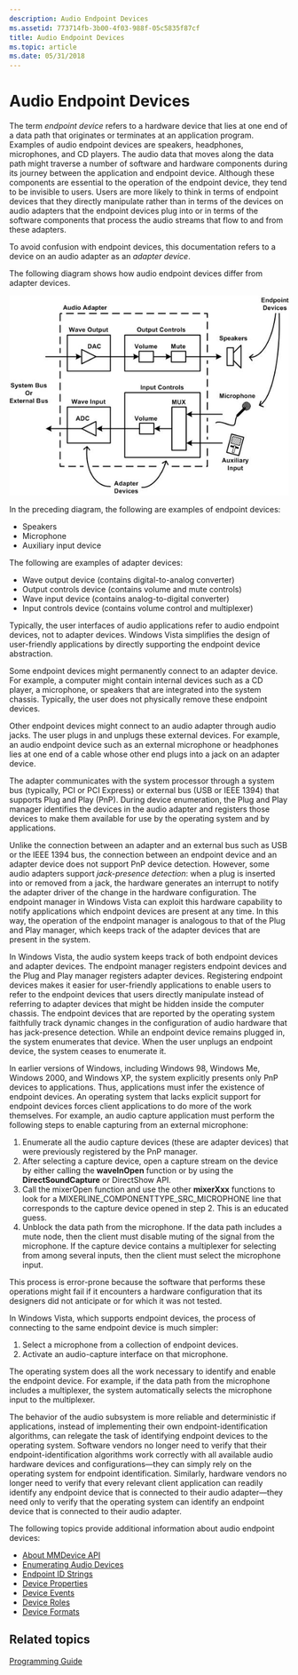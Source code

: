 ```yaml
---
description: Audio Endpoint Devices
ms.assetid: 773714fb-3b00-4f03-988f-05c5835f87cf
title: Audio Endpoint Devices
ms.topic: article
ms.date: 05/31/2018
---
```


# Audio Endpoint Devices

The term *endpoint device* refers to a hardware device that lies at one end of a data path that originates or terminates at an application program. Examples of audio endpoint devices are speakers, headphones, microphones, and CD players. The audio data that moves along the data path might traverse a number of software and hardware components during its journey between the application and endpoint device. Although these components are essential to the operation of the endpoint device, they tend to be invisible to users. Users are more likely to think in terms of endpoint devices that they directly manipulate rather than in terms of the devices on audio adapters that the endpoint devices plug into or in terms of the software components that process the audio streams that flow to and from these adapters.

To avoid confusion with endpoint devices, this documentation refers to a device on an audio adapter as an *adapter device*.

The following diagram shows how audio endpoint devices differ from adapter devices.

![examples of audio endpoint devices and adapter devices](images/devices.jpg)

In the preceding diagram, the following are examples of endpoint devices:

-   Speakers
-   Microphone
-   Auxiliary input device

The following are examples of adapter devices:

-   Wave output device (contains digital-to-analog converter)
-   Output controls device (contains volume and mute controls)
-   Wave input device (contains analog-to-digital converter)
-   Input controls device (contains volume control and multiplexer)

Typically, the user interfaces of audio applications refer to audio endpoint devices, not to adapter devices. Windows Vista simplifies the design of user-friendly applications by directly supporting the endpoint device abstraction.

Some endpoint devices might permanently connect to an adapter device. For example, a computer might contain internal devices such as a CD player, a microphone, or speakers that are integrated into the system chassis. Typically, the user does not physically remove these endpoint devices.

Other endpoint devices might connect to an audio adapter through audio jacks. The user plugs in and unplugs these external devices. For example, an audio endpoint device such as an external microphone or headphones lies at one end of a cable whose other end plugs into a jack on an adapter device.

The adapter communicates with the system processor through a system bus (typically, PCI or PCI Express) or external bus (USB or IEEE 1394) that supports Plug and Play (PnP). During device enumeration, the Plug and Play manager identifies the devices in the audio adapter and registers those devices to make them available for use by the operating system and by applications.

Unlike the connection between an adapter and an external bus such as USB or the IEEE 1394 bus, the connection between an endpoint device and an adapter device does not support PnP device detection. However, some audio adapters support *jack-presence detection*: when a plug is inserted into or removed from a jack, the hardware generates an interrupt to notify the adapter driver of the change in the hardware configuration. The endpoint manager in Windows Vista can exploit this hardware capability to notify applications which endpoint devices are present at any time. In this way, the operation of the endpoint manager is analogous to that of the Plug and Play manager, which keeps track of the adapter devices that are present in the system.

In Windows Vista, the audio system keeps track of both endpoint devices and adapter devices. The endpoint manager registers endpoint devices and the Plug and Play manager registers adapter devices. Registering endpoint devices makes it easier for user-friendly applications to enable users to refer to the endpoint devices that users directly manipulate instead of referring to adapter devices that might be hidden inside the computer chassis. The endpoint devices that are reported by the operating system faithfully track dynamic changes in the configuration of audio hardware that has jack-presence detection. While an endpoint device remains plugged in, the system enumerates that device. When the user unplugs an endpoint device, the system ceases to enumerate it.

In earlier versions of Windows, including Windows 98, Windows Me, Windows 2000, and Windows XP, the system explicitly presents only PnP devices to applications. Thus, applications must infer the existence of endpoint devices. An operating system that lacks explicit support for endpoint devices forces client applications to do more of the work themselves. For example, an audio capture application must perform the following steps to enable capturing from an external microphone:

1.  Enumerate all the audio capture devices (these are adapter devices) that were previously registered by the PnP manager.
2.  After selecting a capture device, open a capture stream on the device by either calling the **waveInOpen** function or by using the **DirectSoundCapture** or DirectShow API.
3.  Call the mixerOpen function and use the other **mixerXxx** functions to look for a MIXERLINE\_COMPONENTTYPE\_SRC\_MICROPHONE line that corresponds to the capture device opened in step 2. This is an educated guess.
4.  Unblock the data path from the microphone. If the data path includes a mute node, then the client must disable muting of the signal from the microphone. If the capture device contains a multiplexer for selecting from among several inputs, then the client must select the microphone input.

This process is error-prone because the software that performs these operations might fail if it encounters a hardware configuration that its designers did not anticipate or for which it was not tested.

In Windows Vista, which supports endpoint devices, the process of connecting to the same endpoint device is much simpler:

1.  Select a microphone from a collection of endpoint devices.
2.  Activate an audio-capture interface on that microphone.

The operating system does all the work necessary to identify and enable the endpoint device. For example, if the data path from the microphone includes a multiplexer, the system automatically selects the microphone input to the multiplexer.

The behavior of the audio subsystem is more reliable and deterministic if applications, instead of implementing their own endpoint-identification algorithms, can relegate the task of identifying endpoint devices to the operating system. Software vendors no longer need to verify that their endpoint-identification algorithms work correctly with all available audio hardware devices and configurations—they can simply rely on the operating system for endpoint identification. Similarly, hardware vendors no longer need to verify that every relevant client application can readily identify any endpoint device that is connected to their audio adapter—they need only to verify that the operating system can identify an endpoint device that is connected to their audio adapter.

The following topics provide additional information about audio endpoint devices:

-   [About MMDevice API](mmdevice-api.md)
-   [Enumerating Audio Devices](enumerating-audio-devices.md)
-   [Endpoint ID Strings](endpoint-id-strings.md)
-   [Device Properties](device-properties.md)
-   [Device Events](device-events.md)
-   [Device Roles](device-roles.md)
-   [Device Formats](device-formats.md)

## Related topics

<dl> <dt>

[Programming Guide](programming-guide.md)
</dt> </dl>

 

 



